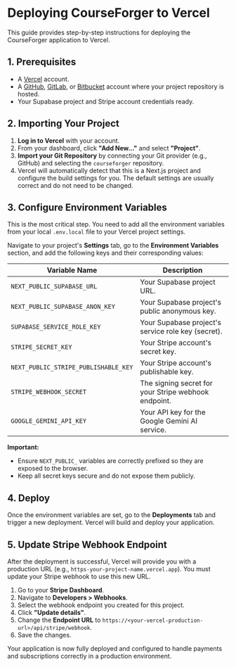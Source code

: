 # Deploying CourseForger to Vercel

This guide provides step-by-step instructions for deploying the CourseForger application to Vercel.

## 1. Prerequisites

- A [Vercel](https://vercel.com/) account.
- A [GitHub](https://github.com/), [GitLab](https://gitlab.com/), or [Bitbucket](https://bitbucket.org/) account where your project repository is hosted.
- Your Supabase project and Stripe account credentials ready.

## 2. Importing Your Project

1.  **Log in to Vercel** with your account.
2.  From your dashboard, click **"Add New..."** and select **"Project"**.
3.  **Import your Git Repository** by connecting your Git provider (e.g., GitHub) and selecting the `courseforger` repository.
4.  Vercel will automatically detect that this is a Next.js project and configure the build settings for you. The default settings are usually correct and do not need to be changed.

## 3. Configure Environment Variables

This is the most critical step. You need to add all the environment variables from your local `.env.local` file to your Vercel project settings.

Navigate to your project's **Settings** tab, go to the **Environment Variables** section, and add the following keys and their corresponding values:

| Variable Name                       | Description                                                                 |
| ----------------------------------- | --------------------------------------------------------------------------- |
| `NEXT_PUBLIC_SUPABASE_URL`          | Your Supabase project URL.                                                  |
| `NEXT_PUBLIC_SUPABASE_ANON_KEY`     | Your Supabase project's public anonymous key.                               |
| `SUPABASE_SERVICE_ROLE_KEY`         | Your Supabase project's service role key (secret).                          |
| `STRIPE_SECRET_KEY`                 | Your Stripe account's secret key.                                           |
| `NEXT_PUBLIC_STRIPE_PUBLISHABLE_KEY`| Your Stripe account's publishable key.                                      |
| `STRIPE_WEBHOOK_SECRET`             | The signing secret for your Stripe webhook endpoint.                        |
| `GOOGLE_GEMINI_API_KEY`             | Your API key for the Google Gemini AI service.                              |

**Important:**
- Ensure `NEXT_PUBLIC_` variables are correctly prefixed so they are exposed to the browser.
- Keep all secret keys secure and do not expose them publicly.

## 4. Deploy

Once the environment variables are set, go to the **Deployments** tab and trigger a new deployment. Vercel will build and deploy your application.

## 5. Update Stripe Webhook Endpoint

After the deployment is successful, Vercel will provide you with a production URL (e.g., `https-your-project-name.vercel.app`). You must update your Stripe webhook to use this new URL.

1.  Go to your **Stripe Dashboard**.
2.  Navigate to **Developers > Webhooks**.
3.  Select the webhook endpoint you created for this project.
4.  Click **"Update details"**.
5.  Change the **Endpoint URL** to `https://<your-vercel-production-url>/api/stripe/webhook`.
6.  Save the changes.

Your application is now fully deployed and configured to handle payments and subscriptions correctly in a production environment.

